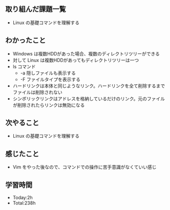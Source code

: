 ## 取り組んだ課題一覧
- Linux の基礎コマンドを理解する
## わかったこと
- Windows は複数HDDがあった場合、複数のディレクトリツリーができる
- 対して Linux は複数HDDがあってもディレクトリツリーは一つ
- ls コマンド
  - -a 隠しファイルも表示する
  - -F ファイルタイプを表示する
- ハードリンクは本体と同じようなリンク。ハードリンクを全て削除するまでファイルは削除されない
- シンボリックリンクはアドレスを格納しているだけのリンク。元のファイルが削除されたらリンクは無効になる
## 次やること
- Linux の基礎コマンドを理解する
## 感じたこと
- Vim をやった後なので、コマンドでの操作に苦手意識がなくていい感じ
## 学習時間
- Today:2h
- Total:238h
